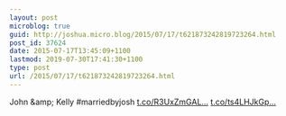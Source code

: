 ```yaml
---
layout: post
microblog: true
guid: http://joshua.micro.blog/2015/07/17/t621873242819723264.html
post_id: 37624
date: 2015-07-17T13:45:09+1100
lastmod: 2019-07-30T17:41:30+1100
type: post
url: /2015/07/17/t621873242819723264.html
---
```

John &amp;amp; Kelly #marriedbyjosh [t.co/R3UxZmGAL...](http://t.co/R3UxZmGALX) [t.co/ts4LHJkGp...](http://t.co/ts4LHJkGpi)
